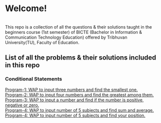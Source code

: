 <h1>Welcome!</h1>
<br>
This repo is a collection of all the questions & their solutions taught in the beginners course (1st semester) of BICTE (Bachelor in Information & Communication Technology Education) offered by Tribhuvan University(TU), Faculty of Education.
<br>
<h2> List of all the problems & their solutions included in this repo</h2>
<h3> Conditional Statements </h3>
<a href="https://github.com/hariacharya7/College/blob/main/basics/program1_program_to_input_three_number_and_find_smallest.c"> Program-1: WAP to input three numbers and find the smallest one.</a><br>
<a href="https://github.com/hariacharya7/College/blob/main/basics/program2_program_to_input_4_number_find_greatest_number_among_them.c"> Program-2: WAP to input four numbers and find the greatest among them.</a><br>
<a href="https://github.com/hariacharya7/College/blob/main/basics/Program3_input_any_number_then_find_out_given_number_is_positive_negative_or_zero.c"> Program-3: WAP to input a number and find if the number is positive, negative or zero.</a>
<br>
<a href="https://github.com/hariacharya7/College/blob/main/basics/program4__wap_to_marks_of_5_subject_then_display_sum_and_average_of_them.c"> Program-4: WAP to input number of 5 subjects and find sum and average.</a>
<br>
<a href="https://github.com/hariacharya7/College/blob/main/basics/program5_WAP_to_input_marks_of_five_subject_and_find_out_your_position.c"> Program-4: WAP to input number of 5 subjects and find your position.</a>

